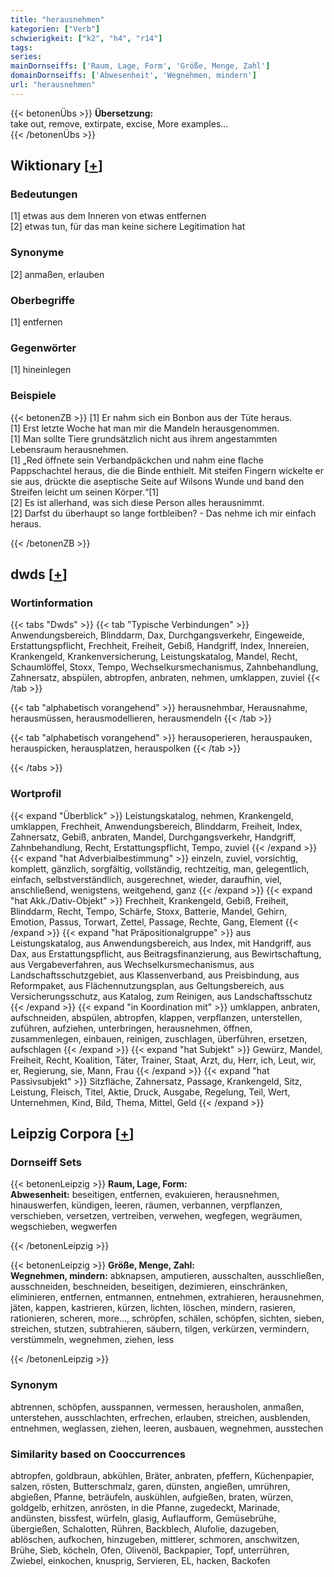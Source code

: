 ```yaml
---
title: "herausnehmen"
kategorien: ["Verb"]
schwierigkeit: ["k2", "h4", "r14"]
tags:
series:
mainDornseiffs: ['Raum, Lage, Form', 'Größe, Menge, Zahl']
domainDornseiffs: ['Abwesenheit', 'Wegnehmen, mindern']
url: "herausnehmen"
---
```


{{< betonenÜbs >}}
**Übersetzung:**  
take out, remove, extirpate, excise, More examples...  
{{< /betonenÜbs >}}

## Wiktionary [[+](https://de.wiktionary.org/wiki/herausnehmen)]

### Bedeutungen
[1] etwas aus dem Inneren von etwas entfernen  
[2] etwas tun, für das man keine sichere Legitimation hat  

### Synonyme
[2] anmaßen, erlauben  

### Oberbegriffe
[1] entfernen  

### Gegenwörter
[1] hineinlegen  

### Beispiele
{{< betonenZB >}}
[1] Er nahm sich ein Bonbon aus der Tüte heraus.  
[1] Erst letzte Woche hat man mir die Mandeln herausgenommen.  
[1] Man sollte Tiere grundsätzlich nicht aus ihrem angestammten Lebensraum herausnehmen.  
[1] „Red öffnete sein Verbandpäckchen und nahm eine flache Pappschachtel heraus, die die Binde enthielt. Mit steifen Fingern wickelte er sie aus, drückte die aseptische Seite auf Wilsons Wunde und band den Streifen leicht um seinen Körper.“[1]  
[2] Es ist allerhand, was sich diese Person alles herausnimmt.  
[2] Darfst du überhaupt so lange fortbleiben? - Das nehme ich mir einfach heraus.  

{{< /betonenZB >}}


## dwds [[+](https://www.dwds.de/wb/herausnehmen)]

### Wortinformation
{{< tabs "Dwds" >}}
{{< tab "Typische Verbindungen" >}}
Anwendungsbereich, Blinddarm, Dax, Durchgangsverkehr, Eingeweide, Erstattungspflicht, Frechheit, Freiheit, Gebiß, Handgriff, Index, Innereien, Krankengeld, Krankenversicherung, Leistungskatalog, Mandel, Recht, Schaumlöffel, Stoxx, Tempo, Wechselkursmechanismus, Zahnbehandlung, Zahnersatz, abspülen, abtropfen, anbraten, nehmen, umklappen, zuviel
{{< /tab >}}

{{< tab "alphabetisch vorangehend" >}}
herausnehmbar, Herausnahme, herausmüssen, herausmodellieren, herausmendeln
{{< /tab >}}

{{< tab "alphabetisch vorangehend" >}}
herausoperieren, herauspauken, herauspicken, herausplatzen, herauspolken
{{< /tab >}}

{{< /tabs >}}

### Wortprofil
{{< expand "Überblick" >}} Leistungskatalog, nehmen, Krankengeld, umklappen, Frechheit, Anwendungsbereich, Blinddarm, Freiheit, Index, Zahnersatz, Gebiß, anbraten, Mandel, Durchgangsverkehr, Handgriff, Zahnbehandlung, Recht, Erstattungspflicht, Tempo, zuviel {{< /expand >}}
{{< expand "hat Adverbialbestimmung" >}} einzeln, zuviel, vorsichtig, komplett, gänzlich, sorgfältig, vollständig, rechtzeitig, man, gelegentlich, einfach, selbstverständlich, ausgerechnet, wieder, daraufhin, viel, anschließend, wenigstens, weitgehend, ganz {{< /expand >}}
{{< expand "hat Akk./Dativ-Objekt" >}} Frechheit, Krankengeld, Gebiß, Freiheit, Blinddarm, Recht, Tempo, Schärfe, Stoxx, Batterie, Mandel, Gehirn, Emotion, Passus, Torwart, Zettel, Passage, Rechte, Gang, Element {{< /expand >}}
{{< expand "hat Präpositionalgruppe" >}} aus Leistungskatalog, aus Anwendungsbereich, aus Index, mit Handgriff, aus Dax, aus Erstattungspflicht, aus Beitragsfinanzierung, aus Bewirtschaftung, aus Vergabeverfahren, aus Wechselkursmechanismus, aus Landschaftsschutzgebiet, aus Klassenverband, aus Preisbindung, aus Reformpaket, aus Flächennutzungsplan, aus Geltungsbereich, aus Versicherungsschutz, aus Katalog, zum Reinigen, aus Landschaftsschutz {{< /expand >}}
{{< expand "in Koordination mit" >}} umklappen, anbraten, aufschneiden, abspülen, abtropfen, klappen, verpflanzen, unterstellen, zuführen, aufziehen, unterbringen, herausnehmen, öffnen, zusammenlegen, einbauen, reinigen, zuschlagen, überführen, ersetzen, aufschlagen {{< /expand >}}
{{< expand "hat Subjekt" >}} Gewürz, Mandel, Freiheit, Recht, Koalition, Täter, Trainer, Staat, Arzt, du, Herr, ich, Leut, wir, er, Regierung, sie, Mann, Frau {{< /expand >}}
{{< expand "hat Passivsubjekt" >}} Sitzfläche, Zahnersatz, Passage, Krankengeld, Sitz, Leistung, Fleisch, Titel, Aktie, Druck, Ausgabe, Regelung, Teil, Wert, Unternehmen, Kind, Bild, Thema, Mittel, Geld {{< /expand >}}

## Leipzig Corpora [[+](https://corpora.uni-leipzig.de/en/res?word=herausnehmen&corpusId=deu_newscrawl-public_2018)]

### Dornseiff Sets
{{< betonenLeipzig >}}
**Raum, Lage, Form:**  
**Abwesenheit:** beseitigen, entfernen, evakuieren, herausnehmen, hinauswerfen, kündigen, leeren, räumen, verbannen, verpflanzen, verschieben, versetzen, vertreiben, verwehen, wegfegen, wegräumen, wegschieben, wegwerfen  

{{< /betonenLeipzig >}}


{{< betonenLeipzig >}}
**Größe, Menge, Zahl:**  
**Wegnehmen, mindern:** abknapsen, amputieren, ausschalten, ausschließen, ausschneiden, beschneiden, beseitigen, dezimieren, einschränken, eliminieren, entfernen, entmannen, entnehmen, extrahieren, herausnehmen, jäten, kappen, kastrieren, kürzen, lichten, löschen, mindern, rasieren, rationieren, scheren, more..., schröpfen, schälen, schöpfen, sichten, sieben, streichen, stutzen, subtrahieren, säubern, tilgen, verkürzen, vermindern, verstümmeln, wegnehmen, ziehen, less  

{{< /betonenLeipzig >}}

### Synonym
abtrennen, schöpfen, ausspannen, vermessen, herausholen, anmaßen, unterstehen, ausschlachten, erfrechen, erlauben, streichen, ausblenden, entnehmen, weglassen, ziehen, leeren, ausbauen, wegnehmen, ausstechen


### Similarity based on Cooccurrences
abtropfen, goldbraun, abkühlen, Bräter, anbraten, pfeffern, Küchenpapier, salzen, rösten, Butterschmalz, garen, dünsten, angießen, umrühren, abgießen, Pfanne, beträufeln, auskühlen, aufgießen, braten, würzen, goldgelb, erhitzen, anrösten, in die Pfanne, zugedeckt, Marinade, andünsten, bissfest, würfeln, glasig, Auflaufform, Gemüsebrühe, übergießen, Schalotten, Rühren, Backblech, Alufolie, dazugeben, ablöschen, aufkochen, hinzugeben, mittlerer, schmoren, anschwitzen, Brühe, Sieb, köcheln, Ofen, Olivenöl, Backpapier, Topf, unterrühren, Zwiebel, einkochen, knusprig, Servieren, EL, hacken, Backofen

